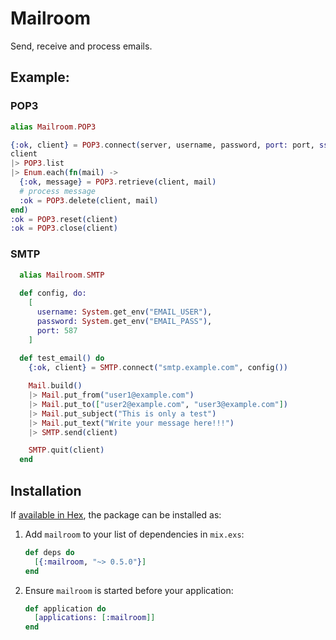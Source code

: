 # Mailroom

Send, receive and process emails.

## Example:

### POP3
```elixir
alias Mailroom.POP3

{:ok, client} = POP3.connect(server, username, password, port: port, ssl: true)
client
|> POP3.list
|> Enum.each(fn(mail) ->
  {:ok, message} = POP3.retrieve(client, mail)
  # process message
  :ok = POP3.delete(client, mail)
end)
:ok = POP3.reset(client)
:ok = POP3.close(client)
```

### SMTP
```elixir
  alias Mailroom.SMTP
  
  def config, do:
    [
      username: System.get_env("EMAIL_USER"),
      password: System.get_env("EMAIL_PASS"),
      port: 587
    ]
  
  def test_email() do
    {:ok, client} = SMTP.connect("smtp.example.com", config()) 

    Mail.build()
    |> Mail.put_from("user1@example.com")
    |> Mail.put_to(["user2@example.com", "user3@example.com"])
    |> Mail.put_subject("This is only a test")
    |> Mail.put_text("Write your message here!!!")
    |> SMTP.send(client)

    SMTP.quit(client)
  end
```

## Installation

If [available in Hex](https://hex.pm/docs/publish), the package can be installed as:

1. Add `mailroom` to your list of dependencies in `mix.exs`:

   ```elixir
   def deps do
     [{:mailroom, "~> 0.5.0"}]
   end
   ```

2. Ensure `mailroom` is started before your application:

   ```elixir
   def application do
     [applications: [:mailroom]]
   end
   ```
